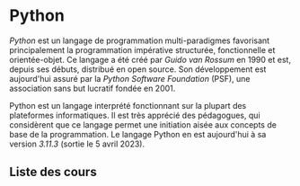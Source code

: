<script setup>
import CourseCard from '../../.vitepress/components/CourseCard.vue'

const courses = [{
  authors: ['Sébastien Combéfis', 'Quentin Lurkin'],
  chapters: 13,
  cover: './apprendre-python/cover.jpg',
  description: 'Ce cours propose une introduction à la programmation avec le langage Python. Il présente les bases du langage, à savoir les types de données, les variables, les fonctions et procédures, les séquences, la programmation orientée objet, la programmation évènementielle et la création d\'interfaces graphiques et, enfin, la gestion des erreurs. Il introduit également au concept d\'algorithme et de leurs implémentations.',
  link: 'apprendre-python/',
  title: 'Apprendre Python et s\'initier à la programmation'
}, {
  authors: ['Sébastien Combéfis'],
  chapters: 4,
  cover: './optimisation/cover.jpg',
  description: 'Ce cours présente des astuces permettant d\'écrire du code Python efficace, tant par rapport au temps d\'exécution que par rapport à la consommation mémoire. Il permet de découvrir comment écrire un code « pythonique » et exploiter au mieux les constructions du langage. Il explique également comment mesurer les performances d\'un programme et comment réaliser un simple audit de ses performances.',
  link: 'optimisation/',
  title: 'Python efficace : Pratiques et astuces d\'optimisation de code'
}]
</script>

# Python

_Python_ est un langage de programmation multi-paradigmes favorisant principalement la programmation impérative structurée, fonctionnelle et orientée-objet. Ce langage a été créé par _Guido van Rossum_ en 1990 et est, depuis ses débuts, distribué en open source. Son développement est aujourd'hui assuré par la _Python Software Foundation_ (PSF), une association sans but lucratif fondée en 2001.

Python est un langage interprété fonctionnant sur la plupart des plateformes informatiques. Il est très apprécié des pédagogues, qui considèrent que ce langage permet une initiation aisée aux concepts de base de la programmation. Le langage Python en est aujourd'hui à sa version _3.11.3_ (sortie le 5 avril 2023).

## Liste des cours

<template v-for="course in courses">
  <course-card :course="course" />
</template>
